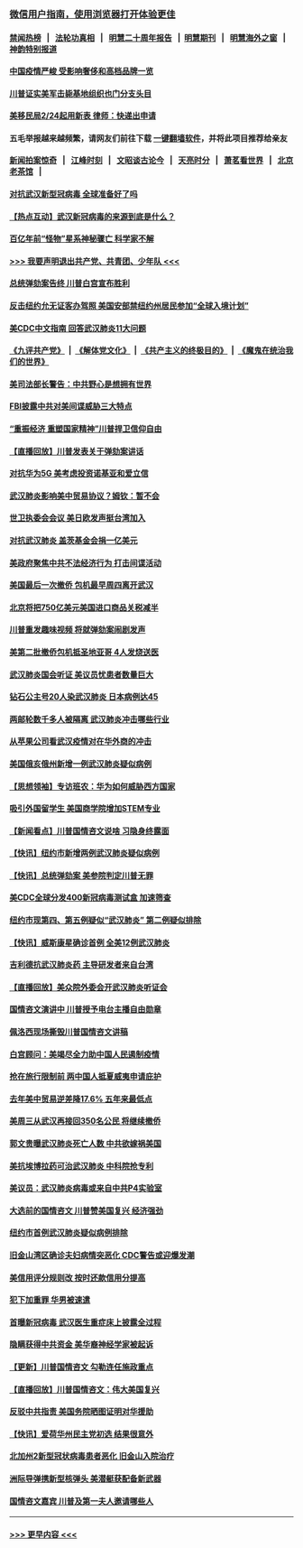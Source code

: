 ### [微信用户指南，使用浏览器打开体验更佳](https://github.com/gfw-breaker/banned-news1/blob/master/indexes/wechat-guide.md?t=0)
#### [禁闻热榜](热点新闻.md?t=0)  &nbsp;&nbsp;|&nbsp;&nbsp; [法轮功真相](https://github.com/gfw-breaker/truth/blob/master/README.md?t=0) &nbsp;&nbsp;|&nbsp;&nbsp; [明慧二十周年报告](https://github.com/gfw-breaker/mh-reports/blob/master/README.md?t=0) &nbsp;&nbsp;|&nbsp;&nbsp;[明慧期刊](https://github.com/gfw-breaker/mh-qikan) &nbsp;&nbsp;|&nbsp;&nbsp; [明慧海外之窗](https://github.com/gfw-breaker/mh-news/blob/master/README.md?t=0) &nbsp;&nbsp;|&nbsp;&nbsp; [神韵特别报道](https://github.com/gfw-breaker/mh-news/blob/master/shenyun.md?t=0)
#### [中国疫情严峻 受影响奢侈和高档品牌一览](../pages/nsc412/n11850319.md?t=02071122) 
#### [川普证实美军击毙基地组织也门分支头目](../pages/nsc412/n11850383.md?t=02071122) 
#### [美移民局2/24起用新表 律师：快递出申请](../pages/nsc412/n11848220.md?t=02071122) 
#### 五毛举报越来越频繁，请网友们前往下载 [一键翻墙软件](https://github.com/gfw-breaker/ssr-accounts)，并将此项目推荐给亲友
#### [新闻拍案惊奇](https://github.com/gfw-breaker/banned-news1/blob/master/pages/link4.md) &nbsp;&nbsp;|&nbsp;&nbsp; [江峰时刻](https://github.com/gfw-breaker/banned-news1/blob/master/pages/link4.md) &nbsp;&nbsp;|&nbsp;&nbsp; [文昭谈古论今](https://github.com/gfw-breaker/banned-news1/blob/master/pages/link4.md) &nbsp;&nbsp;|&nbsp;&nbsp; [天亮时分](https://github.com/gfw-breaker/banned-news1/blob/master/pages/link4.md) &nbsp;&nbsp;|&nbsp;&nbsp; [萧茗看世界](https://github.com/gfw-breaker/banned-news1/blob/master/pages/link4.md) &nbsp;&nbsp;|&nbsp;&nbsp; [北京老茶馆](https://github.com/gfw-breaker/banned-news1/blob/master/pages/link4.md) &nbsp;&nbsp;|&nbsp;&nbsp; 
#### [对抗武汉新型冠病毒 全球准备好了吗](../pages/nsc412/n11850142.md?t=02071122) 
#### [【热点互动】武汉新冠病毒的来源到底是什么？](../pages/nsc412/n11849749.md?t=02071122) 
#### [百亿年前“怪物”星系神秘骤亡 科学家不解](../pages/nsc412/n11849863.md?t=02071122) 
#### [>>> 我要声明退出共产党、共青团、少年队 <<<](https://github.com/begood0513/goodnews/blob/master/quit/letter.md) 
#### [总统弹劾案告终 川普白宫宣布胜利](../pages/nsc412/n11849985.md?t=02071122) 
#### [反击纽约允无证客办驾照  美国安部禁纽约州居民参加“全球入境计划”](../pages/nsc412/n11849828.md?t=02071122) 
#### [美CDC中文指南 回答武汉肺炎11大问题](../pages/nsc412/n11849703.md?t=02071122) 
#### [《九评共产党》](https://github.com/begood0513/9ping.md/blob/master/README.md) &nbsp;|&nbsp; [《解体党文化》](../../../../jtdwh.md/blob/master/README.md)  &nbsp;|&nbsp; [《共产主义的终极目的》](../../../../gczydzjmd.md/blob/master/README.md) &nbsp;|&nbsp; [《魔鬼在统治我们的世界》](../../../../mgztzwmdsj.md/blob/master/README.md) 
#### [美司法部长警告：中共野心是想拥有世界](../pages/nsc412/n11849769.md?t=02071122) 
#### [FBI披露中共对美间谍威胁三大特点](../pages/nsc412/n11849700.md?t=02071122) 
#### [“重振经济 重塑国家精神”川普捍卫信仰自由](../pages/nsc412/n11849641.md?t=02071122) 
#### [【直播回放】川普发表关于弹劾案讲话](../pages/nsc412/n11849472.md?t=02071122) 
#### [对抗华为5G 美考虑投资诺基亚和爱立信](../pages/nsc412/n11849510.md?t=02071122) 
#### [武汉肺炎影响美中贸易协议？姆钦：暂不会](../pages/nsc412/n11849497.md?t=02071122) 
#### [世卫执委会会议 美日欧发声挺台湾加入](../pages/nsc412/n11849433.md?t=02071122) 
#### [对抗武汉肺炎 盖茨基金会捐一亿美元](../pages/nsc412/n11848953.md?t=02071122) 
#### [美政府聚焦中共不法经济行为 打击间谍活动](../pages/nsc412/n11849322.md?t=02071122) 
#### [美国最后一次撤侨 包机最早周四离开武汉](../pages/nsc412/n11849395.md?t=02071122) 
#### [北京将把750亿美元美国进口商品关税减半](../pages/nsc412/n11848896.md?t=02071122) 
#### [川普重发趣味视频 将就弹劾案闹剧发声](../pages/nsc412/n11848715.md?t=02071122) 
#### [美第二批撤侨包机抵圣地亚哥 4人发烧送医](../pages/nsc412/n11847923.md?t=02071122) 
#### [武汉肺炎国会听证 美议员忧患者数量巨大](../pages/nsc412/n11844851.md?t=02071122) 
#### [钻石公主号20人染武汉肺炎 日本病例达45](../pages/nsc412/n11847823.md?t=02071122) 
#### [两邮轮数千多人被隔离 武汉肺炎冲击哪些行业](../pages/nsc412/n11847456.md?t=02071122) 
#### [从苹果公司看武汉疫情对在华外商的冲击](../pages/nsc412/n11847586.md?t=02071122) 
#### [美国俄亥俄州新增一例武汉肺炎疑似病例](../pages/nsc412/n11847714.md?t=02071122) 
#### [【思想领袖】专访班农：华为如何威胁西方国家](../pages/nsc412/n11847306.md?t=02071122) 
#### [吸引外国留学生 美国商学院增加STEM专业](../pages/nsc412/n11847417.md?t=02071122) 
#### [【新闻看点】川普国情咨文说啥 习隐身终露面](../pages/nsc412/n11847016.md?t=02071122) 
#### [【快讯】纽约市新增两例武汉肺炎疑似病例](../pages/nsc412/n11847250.md?t=02071122) 
#### [【快讯】总统弹劾案 美参院判定川普无罪](../pages/nsc412/n11847316.md?t=02071122) 
#### [美CDC全球分发400新冠病毒测试盒 加速筛查](../pages/nsc412/n11847260.md?t=02071122) 
#### [纽约市现第四、第五例疑似“武汉肺炎”   第二例疑似排除](../pages/nsc412/n11847332.md?t=02071122) 
#### [【快讯】威斯康星确诊首例 全美12例武汉肺炎](../pages/nsc412/n11847162.md?t=02071122) 
#### [吉利德抗武汉肺炎药 主导研发者来自台湾](../pages/nsc412/n11847064.md?t=02071122) 
#### [【直播回放】美众院外委会开武汉肺炎听证会](../pages/nsc412/n11846727.md?t=02071122) 
#### [国情咨文演讲中 川普授予电台主播自由勋章](../pages/nsc412/n11846815.md?t=02071122) 
#### [佩洛西现场撕毁川普国情咨文讲稿](../pages/nsc412/n11846724.md?t=02071122) 
#### [白宫顾问：美竭尽全力助中国人民遏制疫情](../pages/nsc412/n11846756.md?t=02071122) 
#### [抢在旅行限制前 两中国人抵夏威夷申请庇护](../pages/nsc412/n11846866.md?t=02071122) 
#### [去年美中贸易逆差降17.6% 五年来最低点](../pages/nsc412/n11846755.md?t=02071122) 
#### [美周三从武汉再接回350名公民 将继续撤侨](../pages/nsc412/n11846705.md?t=02071122) 
#### [郭文贵曝武汉肺炎死亡人数 中共欲嫁祸美国](../pages/nsc412/n11846240.md?t=02071122) 
#### [美抗埃博拉药可治武汉肺炎 中科院抢专利](../pages/nsc412/n11846409.md?t=02071122) 
#### [美议员：武汉肺炎病毒或来自中共P4实验室](../pages/nsc412/n11846043.md?t=02071122) 
#### [大选前的国情咨文 川普赞美国复兴 经济强劲](../pages/nsc412/n11845526.md?t=02071122) 
#### [纽约市首例武汉肺炎疑似病例排除](../pages/nsc412/n11844989.md?t=02071122) 
#### [旧金山湾区确诊夫妇病情突恶化 CDC警告或迎爆发潮](../pages/nsc412/n11845730.md?t=02071122) 
#### [美信用评分规则改  按时还款信用分提高](../pages/nsc412/n11845488.md?t=02071122) 
#### [犯下加重罪 华男被速遣](../pages/nsc412/n11845476.md?t=02071122) 
#### [首曝新冠病毒 武汉医生重症床上披露全过程](../pages/nsc412/n11845150.md?t=02071122) 
#### [隐瞒获得中共资金 美华裔神经学家被起诉](../pages/nsc412/n11844879.md?t=02071122) 
#### [【更新】川普国情咨文 勾勒连任施政重点](../pages/nsc412/n11845223.md?t=02071122) 
#### [【直播回放】川普国情咨文：伟大美国复兴](../pages/nsc412/n11842079.md?t=02071122) 
#### [反驳中共指责 美国务院晒图证明对华援助](../pages/nsc412/n11844859.md?t=02071122) 
#### [【快讯】爱荷华州民主党初选 结果很意外](../pages/nsc412/n11844878.md?t=02071122) 
#### [北加州2新型冠状病毒患者恶化 旧金山入院治疗](../pages/nsc412/n11844842.md?t=02071122) 
#### [洲际导弹携新型核弹头 美潜艇获配备新武器](../pages/nsc412/n11844680.md?t=02071122) 
#### [国情咨文嘉宾 川普及第一夫人邀请哪些人](../pages/nsc412/n11844712.md?t=02071122) 

----
#### [ >>> 更早内容 <<< ](../indexes/nsc412-earlier.md)

